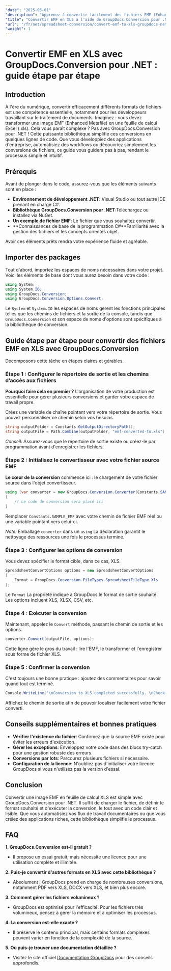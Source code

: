 ```yaml
---
"date": "2025-05-01"
"description": "Apprenez à convertir facilement des fichiers EMF (Enhanced Metafile) au format Excel (.xls) grâce à GroupDocs.Conversion pour .NET. Suivez ce guide complet avec des exemples de code et des bonnes pratiques."
"title": "Convertir EMF en XLS à l'aide de GroupDocs.Conversion pour .NET &#58; un guide étape par étape"
"url": "/fr/net/spreadsheet-conversion/convert-emf-to-xls-groupdocs-net-guide/"
"weight": 1
---
```


# Convertir EMF en XLS avec GroupDocs.Conversion pour .NET : guide étape par étape

## Introduction

À l'ère du numérique, convertir efficacement différents formats de fichiers est une compétence essentielle, notamment pour les développeurs travaillant sur le traitement de documents. Imaginez : vous devez transformer une image EMF (Enhanced Metafile) en une feuille de calcul Excel (.xls). Cela vous paraît complexe ? Pas avec GroupDocs.Conversion pour .NET ! Cette puissante bibliothèque simplifie ces conversions en quelques lignes de code. Que vous développiez des applications d'entreprise, automatisiez des workflows ou découvriez simplement les conversions de fichiers, ce guide vous guidera pas à pas, rendant le processus simple et intuitif.

## Prérequis

Avant de plonger dans le code, assurez-vous que les éléments suivants sont en place :

- **Environnement de développement .NET**: Visual Studio ou tout autre IDE prenant en charge C#.
- **Bibliothèque GroupDocs.Conversion pour .NET**:Téléchargez ou installez via NuGet.
- **Un exemple de fichier EMF**: Le fichier que vous souhaitez convertir.
- **Connaissances de base de la programmation C#**Familiarité avec la gestion des fichiers et les concepts orientés objet.

Avoir ces éléments prêts rendra votre expérience fluide et agréable.

## Importer des packages

Tout d'abord, importez les espaces de noms nécessaires dans votre projet. Voici les éléments de base dont vous aurez besoin dans votre code :

```csharp
using System;
using System.IO;
using GroupDocs.Conversion;
using GroupDocs.Conversion.Options.Convert;
```

Le `System` et `System.IO` les espaces de noms gèrent les fonctions principales telles que les chemins de fichiers et la sortie de la console, tandis que `GroupDocs.Conversion` et son espace de noms d'options sont spécifiques à la bibliothèque de conversion.


## Guide étape par étape pour convertir des fichiers EMF en XLS avec GroupDocs.Conversion

Décomposons cette tâche en étapes claires et gérables.

### Étape 1 : Configurer le répertoire de sortie et les chemins d’accès aux fichiers

**Pourquoi faire cela en premier ?** L'organisation de votre production est essentielle pour gérer plusieurs conversions et garder votre espace de travail propre.

Créez une variable de chaîne pointant vers votre répertoire de sortie. Vous pouvez personnaliser ce chemin selon vos besoins.

```csharp
string outputFolder = Constants.GetOutputDirectoryPath();
string outputFile = Path.Combine(outputFolder, "emf-converted-to.xls");
```

*Conseil:* Assurez-vous que le répertoire de sortie existe ou créez-le par programmation avant d'enregistrer les fichiers.


### Étape 2 : Initialisez le convertisseur avec votre fichier source EMF

**Le cœur de la conversion** commence ici : le chargement de votre fichier source dans l'objet convertisseur.

```csharp
using (var converter = new GroupDocs.Conversion.Converter(Constants.SAMPLE_EMF))
{
    // Le code de conversion sera placé ici
}
```

Remplacer `Constants.SAMPLE_EMF` avec votre chemin de fichier EMF réel ou une variable pointant vers celui-ci.

*Note:* Emballage `converter` dans un `using` La déclaration garantit le nettoyage des ressources une fois le processus terminé.


### Étape 3 : Configurer les options de conversion

Vous devez spécifier le format cible, dans ce cas, XLS.

```csharp
SpreadsheetConvertOptions options = new SpreadsheetConvertOptions
{
    Format = GroupDocs.Conversion.FileTypes.SpreadsheetFileType.Xls
};
```

Le `Format` La propriété indique à GroupDocs le format de sortie souhaité. Les options incluent XLS, XLSX, CSV, etc.


### Étape 4 : Exécuter la conversion

Maintenant, appelez le `Convert` méthode, passant le chemin de sortie et les options.

```csharp
converter.Convert(outputFile, options);
```

Cette ligne gère le gros du travail : lire l'EMF, le transformer et l'enregistrer sous forme de fichier XLS.


### Étape 5 : Confirmer la conversion

C'est toujours une bonne pratique : ajoutez des commentaires pour savoir quand tout est terminé.

```csharp
Console.WriteLine("\nConversion to XLS completed successfully. \nCheck output in {0}", outputFolder);
```

Affichez le chemin de sortie afin de pouvoir localiser facilement votre fichier converti.


## Conseils supplémentaires et bonnes pratiques

- **Vérifier l'existence du fichier**: Confirmez que la source EMF existe pour éviter les erreurs d'exécution.
- **Gérer les exceptions**: Enveloppez votre code dans des blocs try-catch pour une gestion robuste des erreurs.
- **Conversions par lots**: Parcourez plusieurs fichiers si nécessaire.
- **Configuration de la licence**: N'oubliez pas d'initialiser votre licence GroupDocs si vous n'utilisez pas la version d'essai.


## Conclusion

Convertir une image EMF en feuille de calcul XLS est simple avec GroupDocs.Conversion pour .NET. Il suffit de charger le fichier, de définir le format souhaité et d'exécuter la conversion, le tout avec un code clair et lisible. Que vous automatisiez vos flux de travail documentaires ou que vous créiez des applications riches, cette bibliothèque simplifie le processus.


## FAQ

**1. GroupDocs.Conversion est-il gratuit ?**  

- Il propose un essai gratuit, mais nécessite une licence pour une utilisation complète et illimitée.

**2. Puis-je convertir d'autres formats en XLS avec cette bibliothèque ?**  

- Absolument ! GroupDocs prend en charge de nombreuses conversions, notamment PDF vers XLS, DOCX vers XLS, et bien plus encore.

**3. Comment gérer les fichiers volumineux ?**  

- GroupDocs est optimisé pour l'efficacité. Pour les fichiers très volumineux, pensez à gérer la mémoire et à optimiser les processus.

**4. La conversion est-elle exacte ?**  

- Il préserve le contenu principal, mais certains formats complexes peuvent varier en fonction de la complexité de la source.

**5. Où puis-je trouver une documentation détaillée ?**  

- Visitez le site officiel [Documentation GroupDocs](https://docs.groupdocs.com/conversion/net/) pour des conseils approfondis.